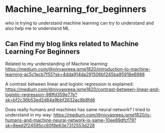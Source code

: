 # Machine_learning_for_beginners
who is trying to understand machine learning can try to understand and also help me to understand ML

## Can Find my blog links related to Machine Learning For Beginners
Related to my understanding of Machine learning:
https://medium.com/@nivyasreea.isme1820/introduction-to-machine-learning-ac5c1ecb7f55?sk=4dda914da291506b1245ba95918e6988

A contrast between linear and logistic regression is explained:
https://medium.com/@nivyasreea.isme1820/contrast-between-linear-and-logistic-regression-98ffd359e77e?sk=bf2c36b53ed2d84a9bbf2632ac8b8fd6

Does really humans and machines has same neural network? I tried to understand in my way:
https://medium.com/@nivyasreea.isme1820/is-humans-and-machine-neural-network-is-same-10ee89dfcf79?sk=8eed2f24595cc60f8e63e7312553d228
